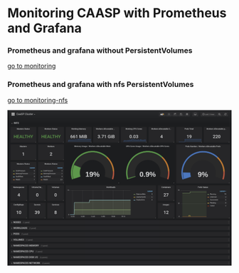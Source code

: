 # Monitoring CAASP with Prometheus and Grafana
### Prometheus and grafana without PersistentVolumes
 [go to monitoring](/monitoring)
### Prometheus and grafana with nfs PersistentVolumes 
 [go to monitoring-nfs](/monitoring-nfs)
 
 ![alt text](img/CaaSP-Cluster-view.png "CaaSP Cluster Dashboard")
